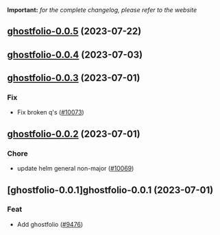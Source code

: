 **Important:**
*for the complete changelog, please refer to the website*




## [ghostfolio-0.0.5](https://github.com/truecharts/charts/compare/ghostfolio-0.0.4...ghostfolio-0.0.5) (2023-07-22)




## [ghostfolio-0.0.4](https://github.com/truecharts/charts/compare/ghostfolio-0.0.3...ghostfolio-0.0.4) (2023-07-03)




## [ghostfolio-0.0.3](https://github.com/truecharts/charts/compare/ghostfolio-0.0.2...ghostfolio-0.0.3) (2023-07-01)

### Fix

- Fix broken q's ([#10073](https://github.com/truecharts/charts/issues/10073))
  
  


## [ghostfolio-0.0.2](https://github.com/truecharts/charts/compare/ghostfolio-0.0.1...ghostfolio-0.0.2) (2023-07-01)

### Chore

- update helm general non-major ([#10069](https://github.com/truecharts/charts/issues/10069))
  
  


## [ghostfolio-0.0.1]ghostfolio-0.0.1 (2023-07-01)

### Feat

- Add ghostfolio ([#9476](https://github.com/truecharts/charts/issues/9476))
  
  